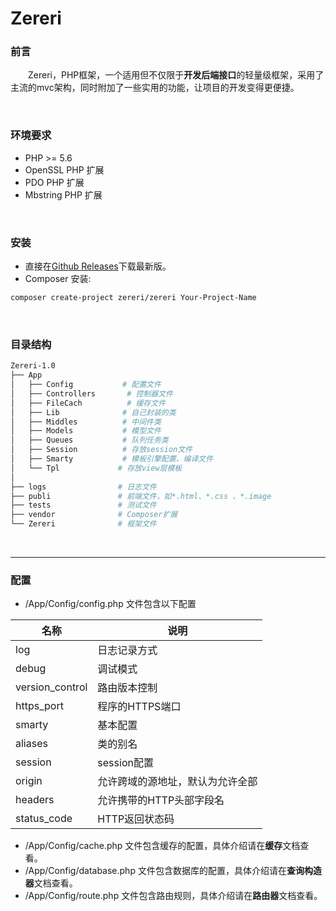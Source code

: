 # Zereri

### 前言

    Zereri，PHP框架，一个适用但不仅限于**开发后端接口**的轻量级框架，采用了主流的mvc架构，同时附加了一些实用的功能，让项目的开发变得更便捷。

<br/>

### 环境要求

- PHP >= 5.6
- OpenSSL PHP 扩展
- PDO PHP 扩展
- Mbstring PHP 扩展


<br/>

### 安装

- 直接在[Github Releases](https://github.com/sostuts/Zereri/releases)下载最新版。
- Composer 安装:

```bash
composer create-project zereri/zereri Your-Project-Name
```

<br/>

### 目录结构

```bash
Zereri-1.0
├── App
│   ├── Config			 # 配置文件
│   ├── Controllers	      # 控制器文件
│   ├── FileCach   	   	  # 缓存文件
│   ├── Lib			     # 自己封装的类
│   ├── Middles			 # 中间件类
│   ├── Models 	  		 # 模型文件
│   ├── Queues 	   		 # 队列任务类
│   ├── Session	 	   	 # 存放session文件
│   ├── Smarty 	   	  	 # 模板引擎配置、编译文件
│   └── Tpl				# 存放view层模板
│
├── logs	  			# 日志文件
├── publi	 			# 前端文件，如*.html、*.css 、*.image
├── tests  				# 测试文件
├── vendor 	  			# Composer扩展
└── Zereri			   	# 框架文件
```

<br/>

------

### 配置

- /App/Config/config.php 文件包含以下配置

| 名称              | 说明               |
| --------------- | ---------------- |
| log             | 日志记录方式           |
| debug           | 调试模式             |
| version_control | 路由版本控制           |
| https_port      | 程序的HTTPS端口       |
| smarty          | 基本配置             |
| aliases         | 类的别名             |
| session         | session配置        |
| origin          | 允许跨域的源地址，默认为允许全部 |
| headers         | 允许携带的HTTP头部字段名   |
| status_code     | HTTP返回状态码        |

- /App/Config/cache.php 文件包含缓存的配置，具体介绍请在**缓存**文档查看。
- /App/Config/database.php 文件包含数据库的配置，具体介绍请在**查询构造器**文档查看。
- /App/Config/route.php 文件包含路由规则，具体介绍请在**路由器**文档查看。

